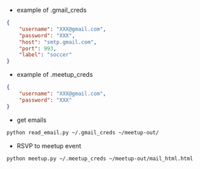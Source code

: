 * example of .gmail_creds
```json
{
    "username": "XXX@gmail.com",
    "password": "XXX",
    "host": "smtp.gmail.com",
    "port": 993,
    "label": "soccer"
}
```

* example of .meetup_creds
```json
{
    "username": "XXX@gmail.com",
    "password": "XXX"
}
```

* get emails
```bash
python read_email.py ~/.gmail_creds ~/meetup-out/
```

* RSVP to meetup event
```bash
python meetup.py ~/.meetup_creds ~/meetup-out/mail_html.html
```